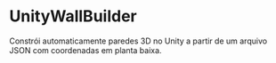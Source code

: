 # UnityWallBuilder
Constrói automaticamente paredes 3D no Unity a partir de um arquivo JSON com coordenadas em planta baixa.
